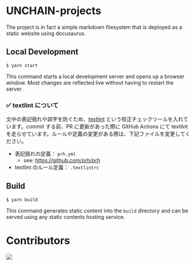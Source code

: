 # UNCHAIN-projects

The project is in fact a simple markdown filesystem that is deployed as a static website using docusaurus.

## Local Development

```
$ yarn start
```

This command starts a local development server and opens up a browser window. Most changes are reflected live without having to restart the server.

### ✅ textlint について

文中の表記揺れや誤字を防ぐため、[textlint](https://github.com/textlint/textlint) という校正チェックツールを入れています。commit する前、PR に更新があった際に GitHub Actions にて textlint を走らせています。ルールや定義の変更がある際は、下記ファイルを変更してください。

- 表記揺れの定義： `prh.yml`
  - see: https://github.com/prh/prh
- textlint のルール定義： `.textlintrc`

## Build

```
$ yarn build
```

This command generates static content into the `build` directory and can be served using any static contents hosting service.

# Contributors

<a href="https://github.com/unchain-tech/UNCHAIN-projects/graphs/contributors">
  <img src="https://contrib.rocks/image?repo=unchain-tech/UNCHAIN-projects" />
</a>
